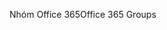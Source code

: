 <span data-ttu-id="a0b18-101">Nhóm Office 365</span><span class="sxs-lookup"><span data-stu-id="a0b18-101">Office 365 Groups</span></span>